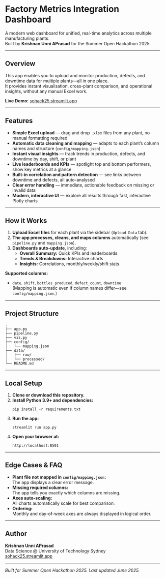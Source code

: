 # Factory Metrics Integration Dashboard

A modern web dashboard for unified, real-time analytics across multiple manufacturing plants.  
Built by **Krishnan Unni APrasad** for the Summer Open Hackathon 2025.

---

## Overview

This app enables you to upload and monitor production, defects, and downtime data for multiple plants—all in one place.  
It provides instant visualisation, cross-plant comparison, and operational insights, without any manual Excel work.

**Live Demo:** [sohack25.streamlit.app](https://sohack25.streamlit.app/)

---

## Features

- **Simple Excel upload** — drag and drop `.xlsx` files from any plant, no manual formatting required
- **Automatic data cleaning and mapping** — adapts to each plant’s column names and structure (`config/mapping.json`)
- **Instant visual insights** — track trends in production, defects, and downtime by day, shift, or plant
- **Live leaderboards and KPIs** — spotlight top and bottom performers, show key metrics at a glance
- **Built-in correlation and pattern detection** — see links between downtime and defects, all auto-analysed
- **Clear error handling** — immediate, actionable feedback on missing or invalid data
- **Modern, interactive UI** — explore all results through fast, interactive Plotly charts


---

## How it Works

1. **Upload Excel files** for each plant via the sidebar (`Upload Data` tab).
2. **The app processes, cleans, and maps columns** automatically (see `pipeline.py` and `mapping.json`).
3. **Dashboards auto-update**, including:
    - **Overall Summary:** Quick KPIs and leaderboards
    - **Trends & Breakdowns:** Interactive charts
    - **Insights:** Correlations, monthly/weekly/shift stats

**Supported columns:**  
- `date`, `shift`, `bottles_produced`, `defect_count`, `downtime`  
(Mapping is automatic even if column names differ—see `config/mapping.json`.)

---




## Project Structure

```
.
├── app.py
├── pipeline.py
├── viz.py
├── config/
│   └── mapping.json
├── data/
│   ├── raw/
│   └── processed/
└── README.md
```

---

## Local Setup

1. **Clone or download this repository.**
2. **Install Python 3.9+ and dependencies:**
    ```
    pip install -r requirements.txt
    ```
3. **Run the app:**
    ```
    streamlit run app.py
    ```
4. **Open your browser at:**
    ```
    http://localhost:8501
    ```

---

## Edge Cases & FAQ

- **Plant file not mapped in `config/mapping.json`:**  
  The app displays a clear error message.
- **Missing required columns:**  
  The app tells you exactly which columns are missing.
- **Axes auto-scaling:**  
  All charts automatically scale for best comparison.
- **Ordering:**  
  Monthly and day-of-week axes are always displayed in logical order.

---

## Author

**Krishnan Unni APrasad**  
Data Science @ University of Technology Sydney  
[sohack25.streamlit.app](https://sohack25.streamlit.app/)

---

*Built for Summer Open Hackathon 2025. Last updated June 2025.*
